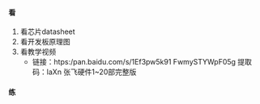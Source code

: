 #### 看
1. 看芯片datasheet
2. 看开发板原理图
3. 看教学视频
	- 链接：htps:/pan.baidu.com/s/1Ef3pw5k91 FwmySTYWpF05g
	  提取码：laXn
	  张飞硬件1~20部完整版
#### 练
